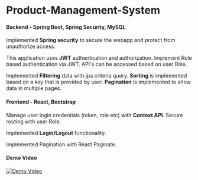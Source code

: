 # Product-Management-System

#### Backend - Spring Boot, Spring Security, MySQL

<p>
Implemented <strong>Spring security</strong> to secure the webapp and protect from unauthorize access.
</p>
<p>
This application uses <strong>JWT</strong> authentication and authorization. Implement Role based authentication via JWT. API's can be accessed based on user Role.
</p>
<p>
Implemented <strong>Filtering</strong> data with jpa criteria query. <strong>Sorting</strong> is implemented based on a key that is provided by user. <strong>Pagination</strong> is implemented to show data in multiple pages.
</p>

#### Frontend - React, Bootstrap
<p>
Manage user login credentials (token, role etc) with <strong>Context API</strong>. Secure routing with user Role.
</p>
<p>
Implemented <strong>Login/Logout</strong> functionality.
</p>
<p>
Implemented Pagination with React Paginate.
</p>

#### Demo Video

[![Demo Video](https://drive.google.com/file/d/1CK_oyIqfEmM0fYGVGIMRSKZ-4WRrn8Gs/view?usp=sharing)](https://drive.google.com/file/d/173UsQDn7nchvGjwuAY79MHDuUgIovF7k/view?usp=sharing)
